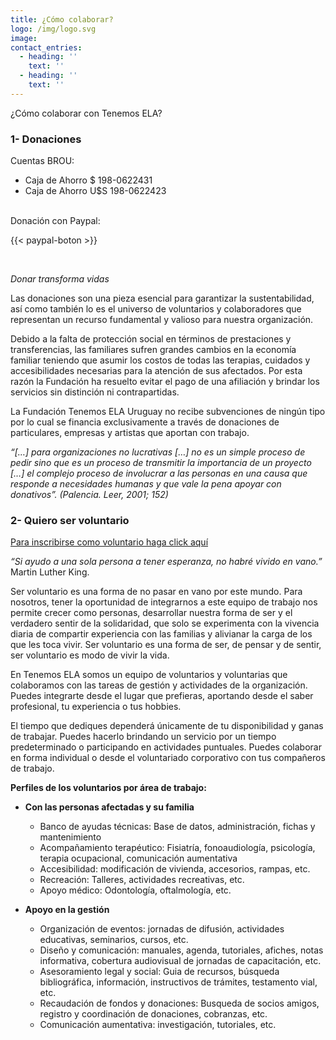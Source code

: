 ```yaml
---
title: ¿Cómo colaborar?
logo: /img/logo.svg
image:
contact_entries:
  - heading: ''
    text: ''
  - heading: ''
    text: ''
---
```

¿Cómo colaborar con Tenemos ELA?


<h3 id="donaciones" class="f4 b lh-title mb2 primary">1- Donaciones</h3>

Cuentas BROU:  

* Caja de Ahorro $ 198-0622431
* Caja de Ahorro U$S 198-0622423

<br>
Donación con Paypal:

{{< paypal-boton >}}

<br>


_Donar transforma vidas_

Las donaciones son una pieza esencial para garantizar la sustentabilidad, así como también lo es el universo de voluntarios y colaboradores que representan un recurso fundamental y valioso para nuestra organización.

Debido a la falta de protección social en términos de prestaciones y transferencias, las familiares sufren grandes cambios en la economía familiar teniendo que asumir los costos de todas las terapias, cuidados y accesibilidades necesarias para la atención de sus afectados. Por esta razón la Fundación ha resuelto evitar el pago de una afiliación y brindar los servicios sin distinción ni contrapartidas.

La Fundación Tenemos ELA Uruguay no recibe subvenciones de ningún tipo por lo cual se financia exclusivamente a través de donaciones de particulares, empresas y artistas que aportan con trabajo.

_“\[…] para organizaciones no lucrativas \[…] no es un simple proceso de pedir sino que es un proceso de transmitir la importancia de un proyecto \[…] el complejo proceso de involucrar a las personas en una causa que responde a necesidades humanas y que vale la pena apoyar con donativos”. (Palencia. Leer, 2001; 152)_



<h3 id="voluntarios" class="f4 b lh-title mb2 primary">2- Quiero ser voluntario</h3>


<a class="btn" href="https://docs.google.com/forms/d/e/1FAIpQLSfyqxf03Y8zr7t6mptfIJCWzTIMKkl7S_BYDIWhyJJ5w033Bg/viewform" target="_blank">
Para inscribirse como voluntario haga click aquí
</a>


_“Si ayudo a una sola persona a tener esperanza, no habré vivido en vano.”_ Martin Luther King.

Ser voluntario es una forma de no pasar en vano por este mundo. Para nosotros, tener la oportunidad de integrarnos a este equipo de trabajo nos permite crecer como personas, desarrollar nuestra forma de ser y el verdadero sentir de la solidaridad, que solo se experimenta con la vivencia diaria de compartir experiencia con las familias y alivianar la carga de los que les toca vivir. Ser voluntario es una forma de ser, de pensar y de sentir, ser voluntario es modo de vivir la vida.

En Tenemos ELA somos un equipo de voluntarios y voluntarias que colaboramos con las tareas de gestión y actividades de la organización. Puedes integrarte desde el lugar que prefieras, aportando desde el saber profesional, tu experiencia o tus hobbies.

El tiempo que dediques dependerá únicamente de tu disponibilidad y ganas de trabajar. Puedes hacerlo brindando un servicio por un tiempo predeterminado o participando en actividades puntuales. Puedes colaborar en forma individual o desde el voluntariado corporativo con tus compañeros de trabajo.


**Perfiles de los voluntarios por área de trabajo:**

- **Con las personas afectadas y su familia**
    + Banco de ayudas técnicas: Base de datos, administración, fichas y mantenimiento
    + Acompañamiento terapéutico: Fisiatría, fonoaudiología, psicología, terapia ocupacional, comunicación aumentativa
    + Accesibilidad: modificación de vivienda, accesorios, rampas, etc.
    + Recreación: Talleres, actividades recreativas, etc.
    + Apoyo médico: Odontología, oftalmología, etc.
    
- **Apoyo en la gestión**
    + Organización de eventos: jornadas de difusión, actividades educativas, seminarios, cursos, etc.
    + Diseño y comunicación: manuales, agenda, tutoriales, afiches, notas informativa, cobertura audiovisual de jornadas de capacitación, etc.
    + Asesoramiento legal y social: Guia de recursos, búsqueda bibliográfica, información, instructivos de trámites, testamento vial, etc.
    + Recaudación de fondos y donaciones: Busqueda de socios amigos, registro y coordinación de donaciones, cobranzas, etc.
    + Comunicación aumentativa: investigación, tutoriales, etc.


<br>
<br>
